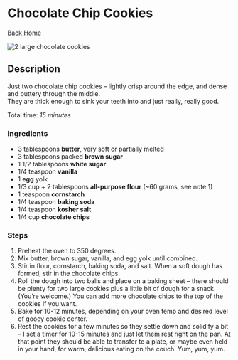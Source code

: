 # Chocolate Chip Cookies

[Back Home](/)

![2 large chocolate cookies](../images/chocolate_cookies.jpg)

## Description

Just two chocolate chip cookies – lightly crisp around the edge, and dense and buttery through the middle.  
They are thick enough to sink your teeth into and just really, really good.

Total time: *15 minutes*

### Ingredients

- 3 tablespoons **butter**, very soft or partially melted
- 3 tablespoons packed **brown sugar**
- 1 1/2 tablespoons **white sugar**
- 1/4 teaspoon **vanilla**
- 1 **egg** yolk
- 1/3 cup + 2 tablespoons **all-purpose flour** (~60 grams, see note 1)
- 1 teaspoon **cornstarch**
- 1/4 teaspoon **baking soda**
- 1/4 teaspoon **kosher salt**
- 1/4 cup **chocolate chips**

### Steps

1. Preheat the oven to 350 degrees.
2. Mix butter, brown sugar, vanilla, and egg yolk until combined.
3. Stir in flour, cornstarch, baking soda, and salt. When a soft dough has formed, stir in the chocolate chips.
4. Roll the dough into two balls and place on a baking sheet – there should be plenty for two large cookies plus a little bit of dough for a snack. (You’re welcome.) You can add more chocolate chips to the top of the cookies if you want.
5. Bake for 10-12 minutes, depending on your oven temp and desired level of gooey cookie center.
6. Rest the cookies for a few minutes so they settle down and solidify a bit – I set a timer for 10-15 minutes and just let them rest right on the pan. At that point they should be able to transfer to a plate, or maybe even held in your hand, for warm, delicious eating on the couch. Yum, yum, yum.
